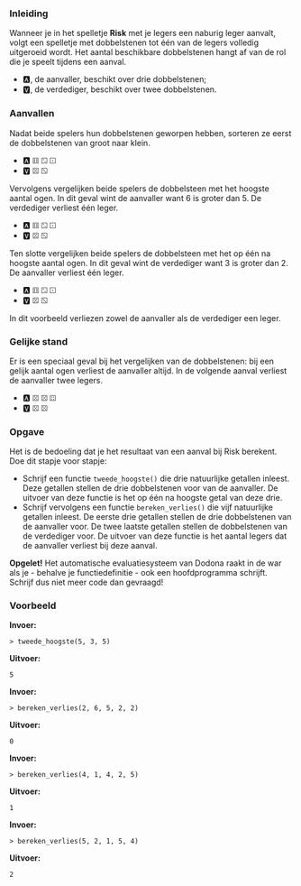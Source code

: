 ### Inleiding

Wanneer je in het spelletje **Risk** met je legers een naburig leger aanvalt, volgt een spelletje met dobbelstenen tot één van de legers volledig uitgeroeid wordt. Het aantal beschikbare dobbelstenen hangt af van de rol die je speelt tijdens een aanval.

* 🅰, de aanvaller, beschikt over drie dobbelstenen;
* 🆅, de verdediger, beschikt over twee dobbelstenen.

### Aanvallen

Nadat beide spelers hun dobbelstenen geworpen hebben, sorteren ze eerst de dobbelstenen van groot naar klein.

* 🅰 ⚅ ⚁ ⚀
* 🆅 ⚄ ⚂

Vervolgens vergelijken beide spelers de dobbelsteen met het hoogste aantal ogen. In dit geval wint de aanvaller want 6 is groter dan 5. De verdediger verliest één leger.

* 🅰 ⚅ ⚁ ⚀
* 🆅 ⚄ ⚂

Ten slotte vergelijken beide spelers de dobbelsteen met het op één na hoogste aantal ogen. In dit geval wint de verdediger want 3 is groter dan 2. De aanvaller verliest één leger.

* 🅰 ⚅ ⚁ ⚀
* 🆅 ⚄ ⚂

In dit voorbeeld verliezen zowel de aanvaller als de verdediger een leger.

### Gelijke stand

Er is een speciaal geval bij het vergelijken van de dobbelstenen: bij een gelijk aantal ogen verliest de aanvaller altijd. In de volgende aanval verliest de aanvaller twee legers.

* 🅰 ⚄ ⚄ ⚃
* 🆅 ⚄ ⚄

### Opgave

Het is de bedoeling dat je het resultaat van een aanval bij Risk berekent. Doe dit stapje voor stapje:

* Schrijf een functie `tweede_hoogste()` die drie natuurlijke getallen inleest. Deze getallen stellen de drie dobbelstenen voor van de aanvaller. De uitvoer van deze functie is het op één na hoogste getal van deze drie.
* Schrijf vervolgens een functie `bereken_verlies()` die vijf natuurlijke getallen inleest. De eerste drie getallen stellen de drie dobbelstenen van de aanvaller voor. De twee laatste getallen stellen de dobbelstenen van de verdediger voor. De uitvoer van deze functie is het aantal legers dat de aanvaller verliest bij deze aanval.

**Opgelet!** Het automatische evaluatiesysteem van Dodona raakt in de war als je - behalve je functiedefinitie - ook een hoofdprogramma schrijft. Schrijf dus niet meer code dan gevraagd!

### Voorbeeld

**Invoer:**

    > tweede_hoogste(5, 3, 5)

**Uitvoer:**

    5

**Invoer:**

    > bereken_verlies(2, 6, 5, 2, 2)

**Uitvoer:**

    0

**Invoer:**

    > bereken_verlies(4, 1, 4, 2, 5)

**Uitvoer:**

    1

**Invoer:**

    > bereken_verlies(5, 2, 1, 5, 4)

**Uitvoer:**

    2
